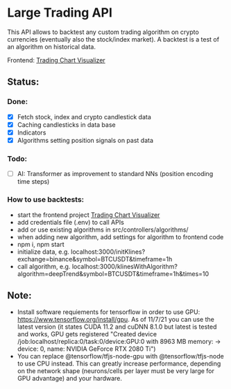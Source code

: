 # Large Trading API
This API allows to backtest any custom trading algorithm on crypto currencies (eventually also the stock/index market).
A backtest is a test of an algorithm on historical data.

Frontend: [Trading Chart Visualizer](https://github.com/janv93/trading-chart-visualizer)

## Status:

### Done:

- [x] Fetch stock, index and crypto candlestick data
- [x] Caching candlesticks in data base
- [x] Indicators
- [x] Algorithms setting position signals on past data

### Todo:

- [ ] AI: Transformer as improvement to standard NNs (position encoding time steps)

### How to use backtests:

- start the frontend project [Trading Chart Visualizer](https://github.com/janv93/trading-chart-visualizer)
- add credentials file (.env) to call APIs
- add or use existing algorithms in src/controllers/algorithms/
- when adding new algorithm, add settings for algorithm to frontend code
- npm i, npm start
- initialize data, e.g. localhost:3000/initKlines?exchange=binance&symbol=BTCUSDT&timeframe=1h
- call algorithm, e.g. localhost:3000/klinesWithAlgorithm?algorithm=deepTrend&symbol=BTCUSDT&timeframe=1h&times=10

## Note:

- Install software requiements for tensorflow in order to use GPU: https://www.tensorflow.org/install/gpu. As of 11/7/21 you can use the latest version (it states CUDA 11.2 and cuDNN 8.1.0 but latest is tested and works, GPU gets registered "Created device /job:localhost/replica:0/task:0/device:GPU:0 with 8963 MB memory:  -> device: 0, name: NVIDIA GeForce RTX 2080 Ti")
- You can replace @tensorflow/tfjs-node-gpu with @tensorflow/tfjs-node to use CPU instead. This can greatly increase performance, depending on the network shape (neurons/cells per layer must be very large for GPU advantage) and your hardware.
